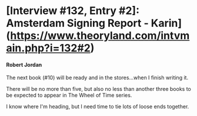 # [Interview #132, Entry #2]: Amsterdam Signing Report - Karin](https://www.theoryland.com/intvmain.php?i=132#2)

#### Robert Jordan

The next book (#10) will be ready and in the stores...when I finish writing it.

There will be no more than five, but also no less than another three books to be expected to appear in The Wheel of Time series.

I know where I'm heading, but I need time to tie lots of loose ends together.

